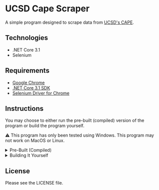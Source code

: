 ﻿# UCSD Cape Scraper
A simple program designed to scrape data from [UCSD's CAPE](http://www.cape.ucsd.edu/). 

## Technologies
- .NET Core 3.1 
- Selenium

## Requirements
- [Google Chrome](https://www.google.com/chrome/)
- [.NET Core 3.1 SDK](https://dotnet.microsoft.com/download)
- [Selenium Driver for Chrome](https://chromedriver.storage.googleapis.com/index.html)

## Instructions
You may choose to either run the pre-built (compiled) version of the program or build the program yourself.

⚠️ This program has only been tested using Windows. This program may not work on MacOS or Linux.

<details>
<summary>Pre-Built (Compiled)</summary>
<br>

**NOTE**: I have not formally released this project yet. 
1. Go to the project's [releases page](https://github.com/ewang2002/UcsdCapeScraper/releases).
2. Download the latest release.
3. Fill out the `SAMPLE_CONFIG.txt` file and rename it to `config.txt`. 
4. Run the program directly.
</details>

<details>
<summary>Building It Yourself</summary>
<br>

1. Download the project.
	- If you have [Git](https://git-scm.com/downloads), run this command.
	```
	git clone https://github.com/ewang2002/UcsdCapeScraper.git
	```

	- If you do not have Git, just [download the source code](https://github.com/ewang2002/UcsdCapeScraper/archive/master.zip).
	
2. Install the items above (under "Requirements"). These are required. 
	- For the Selenium Driver, pick the version that best matches your Chrome's version (Go to Google Chrome and go to `chrome://version/`). 
2. Go to the `SAMPLE_CONFIG.txt` file, rename it to `config.txt`, and fill it out. 
3. Open your command line tool of choice and make sure you are in your root directory. The root directory is the directory that has files such as `README.md`, `SAMPLE_CONFIG.txt`, and `UcsdCapeScraper.sln`. 
4. Run the following commands.
	- Install all needed project dependencies.
	```
	dotnet restore
	``` 

	- Build/compile the project.
	```
	dotnet build
	```

	- Run the compiled project.
	```
	dotnet run -p UcsdCapeScraper
	```

5. Follow the directions that the program provides.
</details>


## License
Please see the LICENSE file.